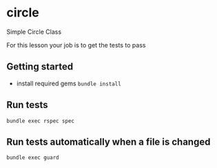 # circle
Simple Circle Class

For this lesson your job is to get the tests to pass

## Getting started
* install required gems
`bundle install`

## Run tests
`bundle exec rspec spec`

## Run tests automatically when a file is changed
`bundle exec guard`